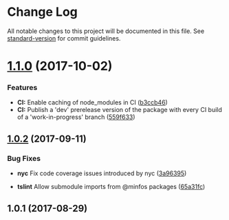 # Change Log

All notable changes to this project will be documented in this file. See [standard-version](https://github.com/conventional-changelog/standard-version) for commit guidelines.

<a name="1.1.0"></a>
# [1.1.0](https://bitbucket.org/minfos/ref-boilerplate-core/compare/v1.0.2...v1.1.0) (2017-10-02)


### Features

* **CI:** Enable caching of node_modules in CI ([b3ccb46](https://bitbucket.org/minfos/ref-boilerplate-core/commits/b3ccb46))
* **CI:** Publish a 'dev' prerelease version of the package with every CI build of a 'work-in-progress' branch ([559f633](https://bitbucket.org/minfos/ref-boilerplate-core/commits/559f633))



<a name="1.0.2"></a>
## [1.0.2](https://bitbucket.org/minfos/ref-boilerplate-core/compare/v1.0.1...v1.0.2) (2017-09-11)

### Bug Fixes

* **nyc** Fix code coverage issues introduced by nyc
    ([3a96395](https://bitbucket.org/minfos/store-datasharing-client/commits/3a96395))

* **tslint** Allow submodule imports from @minfos packages
    ([65a31fc](https://bitbucket.org/minfos/store-datasharing-client/commits/65a31fc))

<a name="1.0.1"></a>
## 1.0.1 (2017-08-29)
